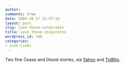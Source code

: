 ```yaml
---
author:
comments: true
date: 2004-10-27 21:57:14
layout: post
slug: love-those-corporates
title: Love those corporates
wordpress_id: 146
categories:
- Just Links
---
```


Two fine Cease and Desist stories, via [Yahoo](http://biz.yahoo.com/bw/041025/255747_1.html) and [TidBits](http://www.tidbits.com/tb-issues/TidBITS-752.html#lnk6).

